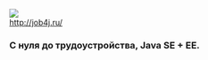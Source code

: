 <a href="http://job4j.ru"> <img src="https://job4j.ru/img/logomini.png"></a>  
<http://job4j.ru/>
### С нуля до трудоустройства, Java SE + EE.  
